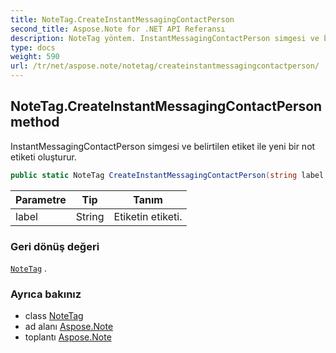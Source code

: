 ```yaml
---
title: NoteTag.CreateInstantMessagingContactPerson
second_title: Aspose.Note for .NET API Referansı
description: NoteTag yöntem. InstantMessagingContactPerson simgesi ve belirtilen etiket ile yeni bir not etiketi oluşturur.
type: docs
weight: 590
url: /tr/net/aspose.note/notetag/createinstantmessagingcontactperson/
---
```

## NoteTag.CreateInstantMessagingContactPerson method

InstantMessagingContactPerson simgesi ve belirtilen etiket ile yeni bir not etiketi oluşturur.

```csharp
public static NoteTag CreateInstantMessagingContactPerson(string label = "")
```

| Parametre | Tip | Tanım |
| --- | --- | --- |
| label | String | Etiketin etiketi. |

### Geri dönüş değeri

[`NoteTag`](../) .

### Ayrıca bakınız

* class [NoteTag](../)
* ad alanı [Aspose.Note](../../notetag/)
* toplantı [Aspose.Note](../../../)


